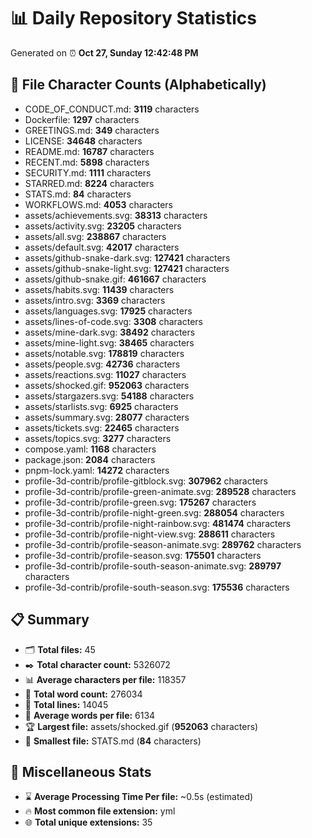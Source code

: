 # 📊 Daily Repository Statistics
Generated on ⏰ **Oct 27, Sunday 12:42:48 PM**

## 📂 File Character Counts (Alphabetically)
- CODE_OF_CONDUCT.md: **3119** characters
- Dockerfile: **1297** characters
- GREETINGS.md: **349** characters
- LICENSE: **34648** characters
- README.md: **16787** characters
- RECENT.md: **5898** characters
- SECURITY.md: **1111** characters
- STARRED.md: **8224** characters
- STATS.md: **84** characters
- WORKFLOWS.md: **4053** characters
- assets/achievements.svg: **38313** characters
- assets/activity.svg: **23205** characters
- assets/all.svg: **238867** characters
- assets/default.svg: **42017** characters
- assets/github-snake-dark.svg: **127421** characters
- assets/github-snake-light.svg: **127421** characters
- assets/github-snake.gif: **461667** characters
- assets/habits.svg: **11439** characters
- assets/intro.svg: **3369** characters
- assets/languages.svg: **17925** characters
- assets/lines-of-code.svg: **3308** characters
- assets/mine-dark.svg: **38492** characters
- assets/mine-light.svg: **38465** characters
- assets/notable.svg: **178819** characters
- assets/people.svg: **42736** characters
- assets/reactions.svg: **11027** characters
- assets/shocked.gif: **952063** characters
- assets/stargazers.svg: **54188** characters
- assets/starlists.svg: **6925** characters
- assets/summary.svg: **28077** characters
- assets/tickets.svg: **22465** characters
- assets/topics.svg: **3277** characters
- compose.yaml: **1168** characters
- package.json: **2084** characters
- pnpm-lock.yaml: **14272** characters
- profile-3d-contrib/profile-gitblock.svg: **307962** characters
- profile-3d-contrib/profile-green-animate.svg: **289528** characters
- profile-3d-contrib/profile-green.svg: **175267** characters
- profile-3d-contrib/profile-night-green.svg: **288054** characters
- profile-3d-contrib/profile-night-rainbow.svg: **481474** characters
- profile-3d-contrib/profile-night-view.svg: **288611** characters
- profile-3d-contrib/profile-season-animate.svg: **289762** characters
- profile-3d-contrib/profile-season.svg: **175501** characters
- profile-3d-contrib/profile-south-season-animate.svg: **289797** characters
- profile-3d-contrib/profile-south-season.svg: **175536** characters

## 📋 Summary
- 🗂️ **Total files:** 45
- ✒️ **Total character count:** 5326072
- 📊 **Average characters per file:** 118357
- 📝 **Total word count:** 276034
- 🧾 **Total lines:** 14045
- 📐 **Average words per file:** 6134
- 🏆 **Largest file:** assets/shocked.gif (**952063** characters)
- 🥉 **Smallest file:** STATS.md (**84** characters)

## 🌟 Miscellaneous Stats
- ⌛ **Average Processing Time Per file:** ~0.5s (estimated)
- 🔥 **Most common file extension:** yml
- 🌐 **Total unique extensions:** 35
